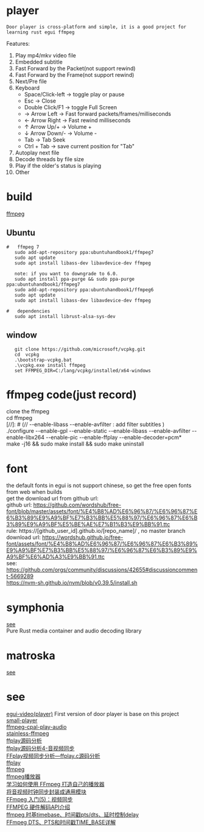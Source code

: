 # player
   
    Door player is cross-platform and simple, it is a good project for learning rust egui ffmpeg  

Features:  
1. Play mp4/mkv video file  
2. Embedded subtitle  
3. Fast Forward by the Packet(not support rewind)  
4. Fast Forward by the Frame(not support rewind)  
5. Next/Pre file  
6. Keyboard  
   * Space/Click-left -> toggle play or pause  
   * Esc -> Close  
   * Double Click/F1 -> toggle Full Screen  
   * → Arrow Left  -> Fast forward packets/frames/milliseconds  
   * ← Arrow Right -> Fast rewind milliseconds  
   * ↑ Arrow Up/+  -> Volume +   
   * ↓ Arrow Down/- -> Volume -  
   * Tab -> Tab Seek
   * Ctrl + Tab -> save current position for "Tab"
7. Autoplay next file
8. Decode threads by file size
9. Play if the older's status is playing
10. Other  

# build
[ffmpeg](https://github.com/zmwangx/rust-ffmpeg/wiki/Notes-on-building)  

## Ubuntu

```shell
#   ffmpeg 7
   sudo add-apt-repository ppa:ubuntuhandbook1/ffmpeg7 
   sudo apt update  
   sudo apt install libass-dev libavdevice-dev ffmpeg  
   
   note: if you want to downgrade to 6.0.  
   sudo apt install ppa-purge && sudo ppa-purge ppa:ubuntuhandbook1/ffmpeg7  
   sudo add-apt-repository ppa:ubuntuhandbook1/ffmpeg6  
   sudo apt update  
   sudo apt install libass-dev libavdevice-dev ffmpeg  
   
#   dependencies
   sudo apt install librust-alsa-sys-dev  
```

## window

```shell
   git clone https://github.com/microsoft/vcpkg.git
   cd  vcpkg
   .\bootstrap-vcpkg.bat
   .\vcpkg.exe install ffmpeg
   set FFMPEG_DIR=C:/lang/vcpkg/installed/x64-windows
```

# ffmpeg code(just record) 
clone the ffmpeg  
cd ffmpeg  
[//]: # (// --enable-libass --enable-avfilter : add filter subtitles  )  
./configure --enable-gpl --enable-static --enable-libass --enable-avfilter --enable-libx264 --enable-pic --enable-ffplay --enable-decoder=pcm*  
make -j16 && sudo make install && sudo make uninstall  

# font
   the default fonts in egui is not support chinese, so get the free open fonts from web when builds  
get the download url from github url:  
   github url:  https://github.com/wordshub/free-font/blob/master/assets/font/%E4%B8%AD%E6%96%87/%E6%96%87%E6%B3%89%E9%A9%BF%E7%B3%BB%E5%88%97/%E6%96%87%E6%B3%89%E9%A9%BF%E5%BE%AE%E7%B1%B3%E9%BB%91.ttc  
   rule:  https://[github_user_id].github.io/[repo_name]/  , no master branch  
   download url: https://wordshub.github.io/free-font/assets/font/%E4%B8%AD%E6%96%87/%E6%96%87%E6%B3%89%E9%A9%BF%E7%B3%BB%E5%88%97/%E6%96%87%E6%B3%89%E9%A9%BF%E6%AD%A3%E9%BB%91.ttc  
   see: https://github.com/orgs/community/discussions/42655#discussioncomment-5669289  
   https://nvm-sh.github.io/nvm/blob/v0.39.5/install.sh  

# symphonia 
[see](https://github.com/pdeljanov/Symphonia)  
Pure Rust media container and audio decoding library  

# matroska
[see](https://github.com/tuffy/matroska)

# 
# see
[egui-video(player)](https://github.com/n00kii/egui-video)   First version of door player is base on this project   
[small-player](https://github.com/imxood/small-player)   
[ffmpeg-cpal-play-audio](https://github.com/dceddia/ffmpeg-cpal-play-audio/blob/main/src/main.rs#L53)  
[stainless-ffmpeg](https://github.com/nomalab/stainless-ffmpeg/blob/master/examples/play.rs)  
[ffplay源码分析](https://www.cnblogs.com/leisure_chn/p/10301215.html)  
[ffplay源码分析4-音视频同步](https://www.cnblogs.com/leisure_chn/p/10307089.html)  
[FFplay视频同步分析—ffplay.c源码分析](https://ffmpeg.xianwaizhiyin.net/ffplay/video_sync.html)  
[ffplay](https://ffmpeg.org/ffplay.html)  
[ffmpeg](https://ffmpeg.org/)  
[ffmpeg播放器](https://www.cnblogs.com/leisure_chn/p/10047035.html)  
[学习如何使用 FFmpeg 打造自己的播放器](https://cloud.tencent.com/developer/article/1940943)  
[将音视频时钟同步封装成通用模块](https://blog.csdn.net/u013113678/article/details/126898738)  
[FFmpeg 入门(5)：视频同步](https://www.samirchen.com/ffmpeg-tutorial-5/)  
[FFMPEG 硬件解码API介绍](https://zhuanlan.zhihu.com/p/168240163)  
[ffmpeg 时基timebase、时间戳pts/dts、延时控制delay](https://blog.csdn.net/wanggao_1990/article/details/114067251)  
[FFmpeg DTS、PTS和时间戳TIME_BASE详解](https://blog.csdn.net/aiynmimi/article/details/121231246)  


